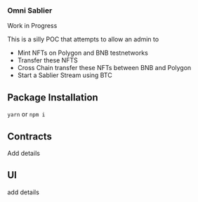### Omni Sablier
Work in Progress

This is a silly POC that attempts to allow an admin to

- Mint NFTs on Polygon and BNB testnetworks
- Transfer these NFTS
- Cross Chain transfer these NFTs between BNB and Polygon
- Start a Sablier Stream using BTC

## Package Installation

`yarn` or `npm i`

## Contracts

Add details


## UI

add details

